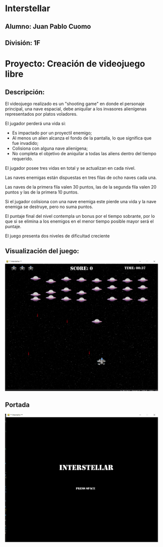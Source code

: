 # Interstellar

## Alumno: Juan Pablo Cuomo
## División: 1F

# Proyecto: Creación de videojuego libre

## Descripción:

El videojuego realizado es un "shooting game" en donde el personaje principal, una nave espacial, debe aniquilar a los invasores alienígenas representados por platos voladores.

El jugador perderá una vida si:
- Es impactado por un proyectil enemigo;
- Al menos un alien alcanza el fondo de la pantalla, lo que significa que fue invadido;
- Colisiona con alguna nave alienígena;
- No completa el objetivo de aniquilar a todas las aliens dentro del tiempo requerido.

El jugador posee tres vidas en total y se actualizan en cada nivel.

Las naves enemigas están dispuestas en tres filas de ocho naves cada una.

Las naves de la primera fila valen 30 puntos, las de la segunda fila valen 20 puntos y las de la primera 10 puntos.

Si el jugador colisiona con una nave enemiga este pierde una vida y la nave enemiga se destruye, pero no suma puntos.

El puntaje final del nivel contempla un bonus por el tiempo sobrante, por lo que si se elimina a los enemigos en el menor tiempo posible mayor será el puntaje.

El juego presenta dos niveles de dificultad creciente

## Visualización del juego:

![Texto alternativo](https://github.com/Jpcuomo/Interstellar/blob/main/ejemplo_juego.png)

## Portada

![Texto alternativo](https://github.com/Jpcuomo/Interstellar/blob/main/portada.png)

